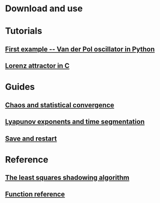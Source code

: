 # Download and use

# Tutorials

## [First example -- Van der Pol oscillator in Python](docs/tutorials/vanderpol_python.md)
## [Lorenz attractor in C](docs/tutorials/lorenz_c.md)

# Guides 
## [Chaos and statistical convergence](docs/guides/statistics.md)
## [Lyapunov exponents and time segmentation](docs/guides/lyapunov.md)
## [Save and restart](docs/guides/save_restart.md)

# Reference
## [The least squares shadowing algorithm](docs/ref/lss_algorithm.md)
## [Function reference](docs/ref/function_ref.md)

